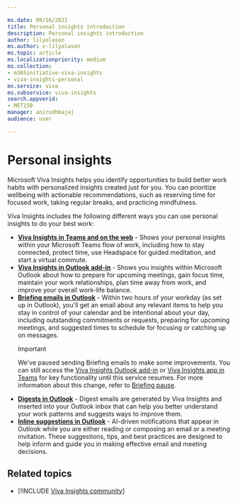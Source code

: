 ```yaml
---

ms.date: 09/16/2021
title: Personal insights introduction
description: Personal insights introduction
author: lilyolason
ms.author: v-lilyolason
ms.topic: article
ms.localizationpriority: medium 
ms.collection: 
- m365initiative-viva-insights 
- viva-insights-personal
ms.service: viva 
ms.subservice: viva-insights 
search.appverid: 
- MET150 
manager: anirudhbajaj
audience: user

---
```


# Personal insights

Microsoft Viva Insights helps you identify opportunities to build better work habits with personalized insights created just for you. You can prioritize wellbeing with actionable recommendations, such as reserving time for focused work, taking regular breaks, and practicing mindfulness.

Viva Insights includes the following different ways you can use personal insights to do your best work:

* [**Viva Insights in Teams and on the web**](./teams/viva-teams-app.md) - Shows your personal insights within your Microsoft Teams flow of work, including how to stay connected, protect time, use Headspace for guided meditation, and start a virtual commute.
* [**Viva Insights in Outlook add-in**](./use/add-in.md) - Shows you insights within Microsoft Outlook about how to prepare for upcoming meetings, gain focus time, maintain your work relationships, plan time away from work, and improve your overall work-life balance.
* [**Briefing emails in Outlook**](./briefing/be-overview.md) - Within two hours of your workday (as set up in Outlook), you'll get an email about any relevant items to help you stay in control of your calendar and be intentional about your day, including outstanding commitments or requests, preparing for upcoming meetings, and suggested times to schedule for focusing or catching up on messages.
    >[!Important]
    >We've paused sending Briefing emails to make some improvements. You can still access the [Viva Insights Outlook add-in](/use/add-in.md) or [Viva Insights app in Teams](/teams/viva-teams-app.md) for key functionality until this service resumes. For more information about this change, refer to [Briefing pause](../personal/reference/briefing-pause.md).
* [**Digests in Outlook**](./use/email-digests-3.md) - Digest emails are generated by Viva Insights and inserted into your Outlook inbox that can help you better understand your work patterns and suggests ways to improve them.
* [**Inline suggestions in Outlook**](./use/mya-notifications.md) - AI-driven notifications that appear in Outlook while you are either reading or composing an email or a meeting invitation. These suggestions, tips, and best practices are designed to help inform and guide you in making effective email and meeting decisions.

## Related topics

* [!INCLUDE [Viva Insights community](includes/insights-community.md)]
